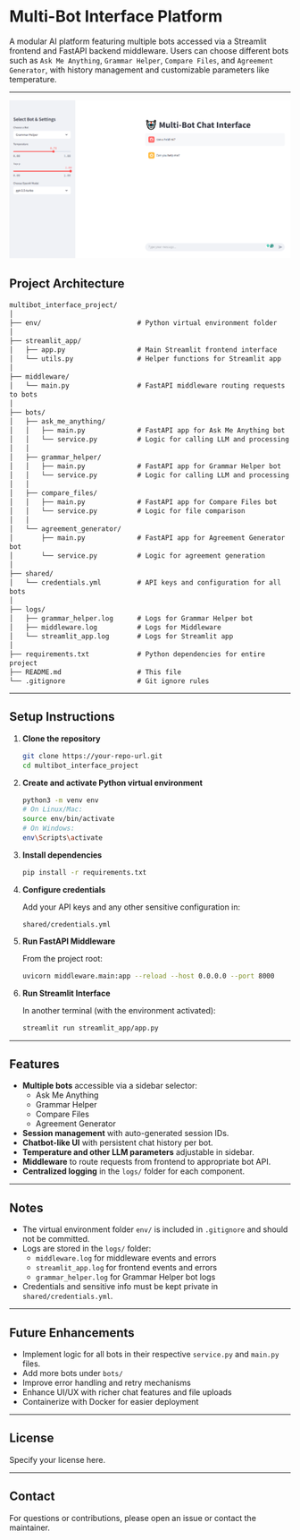 # Multi-Bot Interface Platform

A modular AI platform featuring multiple bots accessed via a Streamlit frontend and FastAPI backend middleware. Users can choose different bots such as `Ask Me Anything`, `Grammar Helper`, `Compare Files`, and `Agreement Generator`, with history management and customizable parameters like temperature.

---
![alt text](data/image.png)
## Project Architecture

```
multibot_interface_project/
│
├── env/                        # Python virtual environment folder
│
├── streamlit_app/
│   ├── app.py                  # Main Streamlit frontend interface
│   └── utils.py                # Helper functions for Streamlit app
│
├── middleware/
│   └── main.py                 # FastAPI middleware routing requests to bots
│
├── bots/
│   ├── ask_me_anything/
│   │   ├── main.py             # FastAPI app for Ask Me Anything bot
│   │   └── service.py          # Logic for calling LLM and processing
│   │
│   ├── grammar_helper/
│   │   ├── main.py             # FastAPI app for Grammar Helper bot
│   │   └── service.py          # Logic for calling LLM and processing
│   │
│   ├── compare_files/
│   │   ├── main.py             # FastAPI app for Compare Files bot
│   │   └── service.py          # Logic for file comparison
│   │
│   └── agreement_generator/
│       ├── main.py             # FastAPI app for Agreement Generator bot
│       └── service.py          # Logic for agreement generation
│
├── shared/
│   └── credentials.yml         # API keys and configuration for all bots
│
├── logs/
│   ├── grammar_helper.log      # Logs for Grammar Helper bot
│   ├── middleware.log          # Logs for Middleware
│   └── streamlit_app.log       # Logs for Streamlit app
│
├── requirements.txt            # Python dependencies for entire project
├── README.md                   # This file
└── .gitignore                  # Git ignore rules
```

---

## Setup Instructions

1. **Clone the repository**

   ```bash
   git clone https://your-repo-url.git
   cd multibot_interface_project
   ```

2. **Create and activate Python virtual environment**

   ```bash
   python3 -m venv env
   # On Linux/Mac:
   source env/bin/activate
   # On Windows:
   env\Scripts\activate
   ```

3. **Install dependencies**

   ```bash
   pip install -r requirements.txt
   ```

4. **Configure credentials**

   Add your API keys and any other sensitive configuration in:

   ```
   shared/credentials.yml
   ```

5. **Run FastAPI Middleware**

   From the project root:

   ```bash
   uvicorn middleware.main:app --reload --host 0.0.0.0 --port 8000
   ```

6. **Run Streamlit Interface**

   In another terminal (with the environment activated):

   ```bash
   streamlit run streamlit_app/app.py
   ```

---

## Features

- **Multiple bots** accessible via a sidebar selector:
  - Ask Me Anything
  - Grammar Helper
  - Compare Files
  - Agreement Generator
- **Session management** with auto-generated session IDs.
- **Chatbot-like UI** with persistent chat history per bot.
- **Temperature and other LLM parameters** adjustable in sidebar.
- **Middleware** to route requests from frontend to appropriate bot API.
- **Centralized logging** in the `logs/` folder for each component.

---

## Notes

- The virtual environment folder `env/` is included in `.gitignore` and should not be committed.
- Logs are stored in the `logs/` folder:
  - `middleware.log` for middleware events and errors
  - `streamlit_app.log` for frontend events and errors
  - `grammar_helper.log` for Grammar Helper bot logs
- Credentials and sensitive info must be kept private in `shared/credentials.yml`.

---

## Future Enhancements

- Implement logic for all bots in their respective `service.py` and `main.py` files.
- Add more bots under `bots/`
- Improve error handling and retry mechanisms
- Enhance UI/UX with richer chat features and file uploads
- Containerize with Docker for easier deployment

---

## License

Specify your license here.

---

## Contact

For questions or contributions, please open an issue or contact the maintainer.
